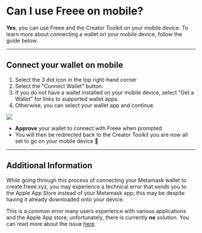 # Can I use Freee on mobile?

**Yes**, you can use Freee and the Creator Toolkit on your mobile device. To learn more about connecting a wallet on your mobile device, follow the guide below.

***

## Connect your wallet on mobile

1. Select the 3 dot icon in the top right-hand corner
2. Select the "Connect Wallet" button.
3. If you do not have a wallet installed on your mobile device, select "Get a Wallet" for links to supported wallet apps.
4. Otherwise, you can select your wallet app and continue.

![](../../freee-create/create-faqs)

* **Approve** your wallet to connect with Freee when prompted
* You will then be redirected back to the Creator Toolkit you are now all set to go on your mobile device 🎉

***

## Additional Information

While going through this process of connecting your Metamask wallet to create.freee.xyz, you may experience a technical error that sends you to the Apple App Store instead of your Metamask app; this may be despite having it already downloaded onto your device.

This is a common error many users experience with various applications and the Apple App store; unfortunately, there is currently **no** solution. You can read more about the issue [here](https://www.reddit.com/r/apple/comments/aibc8b/links\_open\_app\_store\_instead\_of\_installed\_app/?utm\_source=share\&utm\_medium=ios\_app\&utm\_name=iossmf\&rdt=48712).
